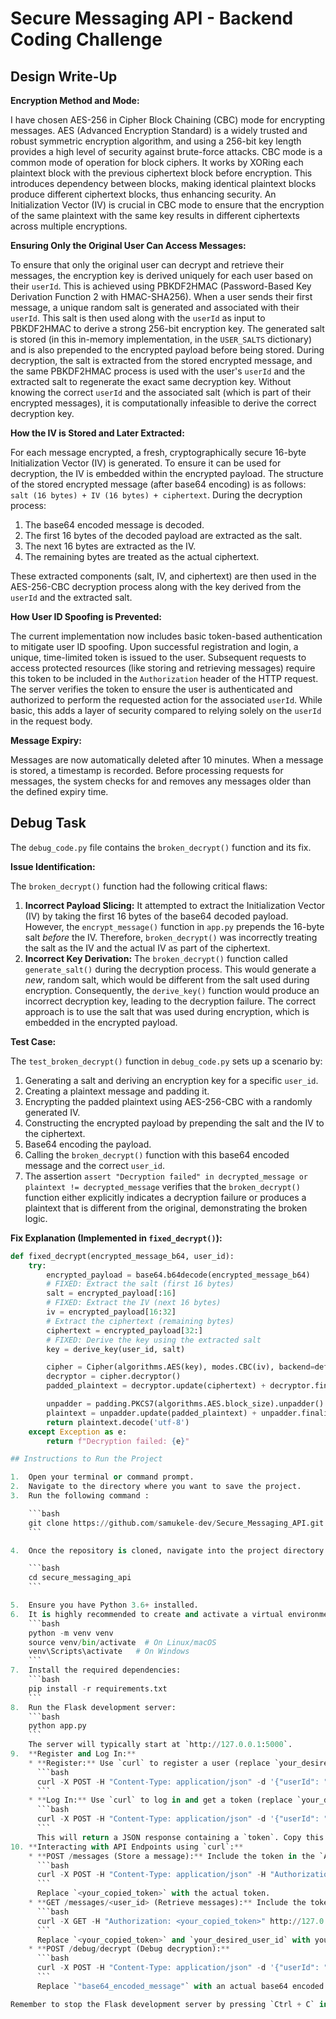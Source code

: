 # Secure Messaging API - Backend Coding Challenge

## Design Write-Up

**Encryption Method and Mode:**

I have chosen AES-256 in Cipher Block Chaining (CBC) mode for encrypting messages. AES (Advanced Encryption Standard) is a widely trusted and robust symmetric encryption algorithm, and using a 256-bit key length provides a high level of security against brute-force attacks. CBC mode is a common mode of operation for block ciphers. It works by XORing each plaintext block with the previous ciphertext block before encryption. This introduces dependency between blocks, making identical plaintext blocks produce different ciphertext blocks, thus enhancing security. An Initialization Vector (IV) is crucial in CBC mode to ensure that the encryption of the same plaintext with the same key results in different ciphertexts across multiple encryptions.

**Ensuring Only the Original User Can Access Messages:**

To ensure that only the original user can decrypt and retrieve their messages, the encryption key is derived uniquely for each user based on their `userId`. This is achieved using PBKDF2HMAC (Password-Based Key Derivation Function 2 with HMAC-SHA256). When a user sends their first message, a unique random salt is generated and associated with their `userId`. This salt is then used along with the `userId` as input to PBKDF2HMAC to derive a strong 256-bit encryption key. The generated salt is stored (in this in-memory implementation, in the `USER_SALTS` dictionary) and is also prepended to the encrypted payload before being stored. During decryption, the salt is extracted from the stored encrypted message, and the same PBKDF2HMAC process is used with the user's `userId` and the extracted salt to regenerate the exact same decryption key. Without knowing the correct `userId` and the associated salt (which is part of their encrypted messages), it is computationally infeasible to derive the correct decryption key.

**How the IV is Stored and Later Extracted:**

For each message encrypted, a fresh, cryptographically secure 16-byte Initialization Vector (IV) is generated. To ensure it can be used for decryption, the IV is embedded within the encrypted payload. The structure of the stored encrypted message (after base64 encoding) is as follows: `salt (16 bytes) + IV (16 bytes) + ciphertext`. During the decryption process:

1.  The base64 encoded message is decoded.
2.  The first 16 bytes of the decoded payload are extracted as the salt.
3.  The next 16 bytes are extracted as the IV.
4.  The remaining bytes are treated as the actual ciphertext.

These extracted components (salt, IV, and ciphertext) are then used in the AES-256-CBC decryption process along with the key derived from the `userId` and the extracted salt.

**How User ID Spoofing is Prevented:**

The current implementation now includes basic token-based authentication to mitigate user ID spoofing. Upon successful registration and login, a unique, time-limited token is issued to the user. Subsequent requests to access protected resources (like storing and retrieving messages) require this token to be included in the `Authorization` header of the HTTP request. The server verifies the token to ensure the user is authenticated and authorized to perform the requested action for the associated `userId`. While basic, this adds a layer of security compared to relying solely on the `userId` in the request body.

**Message Expiry:**

Messages are now automatically deleted after 10 minutes. When a message is stored, a timestamp is recorded. Before processing requests for messages, the system checks for and removes any messages older than the defined expiry time.

## Debug Task

The `debug_code.py` file contains the `broken_decrypt()` function and its fix.

**Issue Identification:**

The `broken_decrypt()` function had the following critical flaws:

1.  **Incorrect Payload Slicing:** It attempted to extract the Initialization Vector (IV) by taking the first 16 bytes of the base64 decoded payload. However, the `encrypt_message()` function in `app.py` prepends the 16-byte salt *before* the IV. Therefore, `broken_decrypt()` was incorrectly treating the salt as the IV and the actual IV as part of the ciphertext.
2.  **Incorrect Key Derivation:** The `broken_decrypt()` function called `generate_salt()` during the decryption process. This would generate a *new*, random salt, which would be different from the salt used during encryption. Consequently, the `derive_key()` function would produce an incorrect decryption key, leading to the decryption failure. The correct approach is to use the salt that was used during encryption, which is embedded in the encrypted payload.

**Test Case:**

The `test_broken_decrypt()` function in `debug_code.py` sets up a scenario by:

1.  Generating a salt and deriving an encryption key for a specific `user_id`.
2.  Creating a plaintext message and padding it.
3.  Encrypting the padded plaintext using AES-256-CBC with a randomly generated IV.
4.  Constructing the encrypted payload by prepending the salt and the IV to the ciphertext.
5.  Base64 encoding the payload.
6.  Calling the `broken_decrypt()` function with this base64 encoded message and the correct `user_id`.
7.  The assertion `assert "Decryption failed" in decrypted_message or plaintext != decrypted_message` verifies that the `broken_decrypt()` function either explicitly indicates a decryption failure or produces a plaintext that is different from the original, demonstrating the broken logic.

**Fix Explanation (Implemented in `fixed_decrypt()`):**

```python
def fixed_decrypt(encrypted_message_b64, user_id):
    try:
        encrypted_payload = base64.b64decode(encrypted_message_b64)
        # FIXED: Extract the salt (first 16 bytes)
        salt = encrypted_payload[:16]
        # FIXED: Extract the IV (next 16 bytes)
        iv = encrypted_payload[16:32]
        # Extract the ciphertext (remaining bytes)
        ciphertext = encrypted_payload[32:]
        # FIXED: Derive the key using the extracted salt
        key = derive_key(user_id, salt)

        cipher = Cipher(algorithms.AES(key), modes.CBC(iv), backend=default_backend())
        decryptor = cipher.decryptor()
        padded_plaintext = decryptor.update(ciphertext) + decryptor.finalize()

        unpadder = padding.PKCS7(algorithms.AES.block_size).unpadder()
        plaintext = unpadder.update(padded_plaintext) + unpadder.finalize()
        return plaintext.decode('utf-8')
    except Exception as e:
        return f"Decryption failed: {e}"

## Instructions to Run the Project

1.  Open your terminal or command prompt.
2.  Navigate to the directory where you want to save the project.
3.  Run the following command :

    ```bash
    git clone https://github.com/samukele-dev/Secure_Messaging_API.git
    ```

4.  Once the repository is cloned, navigate into the project directory:

    ```bash
    cd secure_messaging_api
    ```

5.  Ensure you have Python 3.6+ installed.
6.  It is highly recommended to create and activate a virtual environment:
    ```bash
    python -m venv venv
    source venv/bin/activate  # On Linux/macOS
    venv\Scripts\activate   # On Windows
    ```
7.  Install the required dependencies:
    ```bash
    pip install -r requirements.txt
    ```
8.  Run the Flask development server:
    ```bash
    python app.py
    ```
    The server will typically start at `http://127.0.0.1:5000`.
9.  **Register and Log In:**
    * **Register:** Use `curl` to register a user (replace `your_desired_user_id` for example 'test_user'):
      ```bash
      curl -X POST -H "Content-Type: application/json" -d '{"userId": "your_desired_user_id"}' http://127.0.0.1:5000/register
      ```
    * **Log In:** Use `curl` to log in and get a token (replace `your_desired_user_id`):
      ```bash
      curl -X POST -H "Content-Type: application/json" -d '{"userId": "your_desired_user_id"}' http://127.0.0.1:5000/login
      ```
      This will return a JSON response containing a `token`. Copy this token.
10. **Interacting with API Endpoints using `curl`:**
    * **POST /messages (Store a message):** Include the token in the `Authorization` header:
      ```bash
      curl -X POST -H "Content-Type: application/json" -H "Authorization: <your_copied_token>" -d '{"message": "This is my secret message."}' http://127.0.0.1:5000/messages
      ```
      Replace `<your_copied_token>` with the actual token.
    * **GET /messages/<user_id> (Retrieve messages):** Include the token in the `Authorization` header and use the correct `userId`:
      ```bash
      curl -X GET -H "Authorization: <your_copied_token>" http://127.0.0.1:5000/messages/your_desired_user_id
      ```
      Replace `<your_copied_token>` and `your_desired_user_id` with your actual values.
    * **POST /debug/decrypt (Debug decryption):**
      ```bash
      curl -X POST -H "Content-Type: application/json" -d '{"userId": "test_user", "encrypted_message": "base64_encoded_message"}' http://127.0.0.1:5000/debug/decrypt
      ```
      Replace `"base64_encoded_message"` with an actual base64 encoded encrypted message you want to debug.

Remember to stop the Flask development server by pressing `Ctrl + C` in your terminal when you are finished testing.